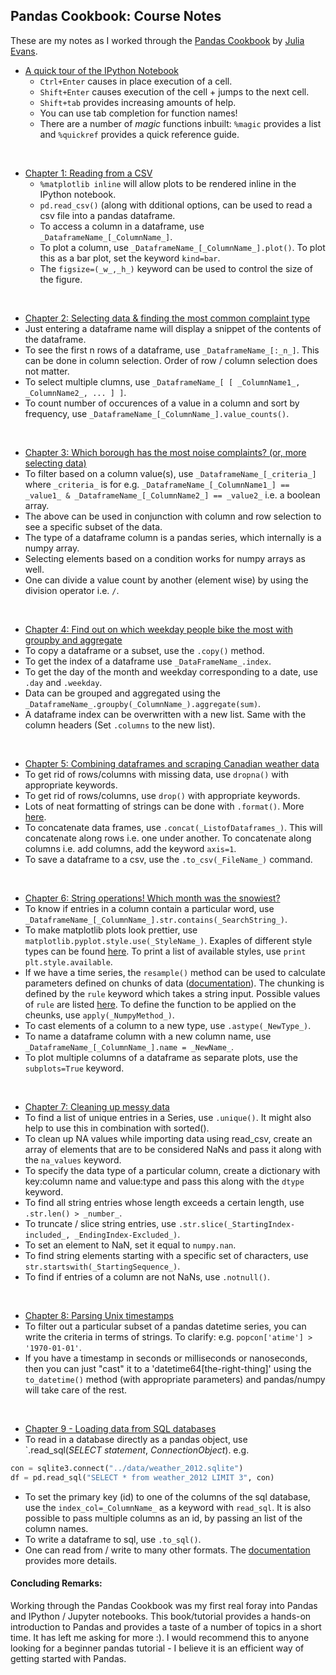 ## Pandas Cookbook: Course Notes

These are my notes as I worked through the [Pandas Cookbook](https://github.com/jvns/pandas-cookbook) by [Julia Evans](http://jvns.ca/).

* [A quick tour of the IPython Notebook](http://nbviewer.ipython.org/github/jvns/pandas-cookbook/blob/master/cookbook/A%20quick%20tour%20of%20IPython%20Notebook.ipynb)
  * `Ctrl+Enter` causes in place execution of a cell.
  * `Shift+Enter` causes execution of the cell + jumps to the next cell.
  * `Shift+tab` provides increasing amounts of help.
  * You can use tab completion for function names!
  * There are a number of _magic_ functions inbuilt: `%magic` provides a list and `%quickref` provides a quick reference guide.

<br>

* [Chapter 1: Reading from a CSV](http://nbviewer.ipython.org/github/jvns/pandas-cookbook/blob/master/cookbook/Chapter%201%20-%20Reading%20from%20a%20CSV.ipynb)
  * `%matplotlib inline` will allow plots to be rendered inline in the IPython notebook.
  * `pd.read_csv()` (along with dditional options, can be used to read a csv file into a pandas dataframe.
  * To access a column in a dataframe, use `_DataframeName_[_ColumnName_]`.
  * To plot a column, use `_DataframeName_[_ColumnName_].plot()`. To plot this as a bar plot, set the keyword `kind=bar`.
  * The `figsize=(_w_,_h_)` keyword can be used to control the size of the figure.

<br>

* [Chapter 2: Selecting data & finding the most common complaint type](http://nbviewer.ipython.org/github/jvns/pandas-cookbook/blob/master/cookbook/Chapter%202%20-%20Selecting%20data%20&%20finding%20the%20most%20common%20complaint%20type.ipynb)
 * Just entering a dataframe name will display a snippet of the contents of the dataframe.
 * To see the first n rows of a dataframe, use `_DataframeName_[:_n_]`. 
 This can be done in column selection. Order of row / column selection does not matter.
 * To select multiple clumns, use `_DataframeName_[ [ _ColumnName1_, _ColumnName2_, ... ] ]`.
 * To count number of occurences of a value in a column and sort by frequency, use `_DataframeName_[_ColumnName_].value_counts()`.

<br>

* [Chapter 3: Which borough has the most noise complaints? (or, more selecting data)](http://nbviewer.ipython.org/github/jvns/pandas-cookbook/blob/master/cookbook/Chapter%203%20-%20Which%20borough%20has%20the%20most%20noise%20complaints%20%28or%2C%20more%20selecting%20data%29.ipynb)
 * To filter based on a column value(s), use `_DataframeName_[_criteria_]` 
 where `_criteria_` is for e.g. `_DataframeName_[_ColumnName1_] == _value1_ & _DataframeName_[_ColumnName2_] == _value2_` 
 i.e. a boolean array.
 * The above can be used in conjunction with column and row selection to see a specific subset of the data.
 * The type of a dataframe column is a pandas series, which internally is a numpy array.
 * Selecting elements based on a condition works for numpy arrays as well.
 * One can divide a value count by another (element wise) by using the division operator i.e. `/`.

<br>

* [Chapter 4: Find out on which weekday people bike the most with groupby and aggregate](http://nbviewer.ipython.org/github/jvns/pandas-cookbook/blob/master/cookbook/Chapter%204%20-%20Find%20out%20on%20which%20weekday%20people%20bike%20the%20most%20with%20groupby%20and%20aggregate.ipynb)
 * To copy a dataframe or a subset, use the `.copy()` method.
 * To get the index of a dataframe use `_DataFrameName_.index`.
 * To get the day of the month and weekday corresponding to a date, use `.day` and `.weekday`.
 * Data can be grouped and aggregated using the `_DataframeName_.groupby(_ColumnName_).aggregate(sum)`.
 * A dataframe index can be overwritten with a new list. Same with the column headers (Set `.columns` to the new list).

<br>

* [Chapter 5: Combining dataframes and scraping Canadian weather data](http://nbviewer.ipython.org/github/jvns/pandas-cookbook/blob/master/cookbook/Chapter%205%20-%20Combining%20dataframes%20and%20scraping%20Canadian%20weather%20data.ipynb)
 * To get rid of rows/columns with missing data, use `dropna()` with appropriate keywords.
 * To get rid of rows/columns, use `drop()` with appropriate keywords.
 * Lots of neat formatting of strings can be done with `.format()`. More [here](https://pyformat.info/).
 * To concatenate data frames, use `.concat(_ListofDataframes_)`. This will concatenate along rows i.e. one under another.
 To concatenate along columns i.e. add columns, add the keyword `axis=1`.
 * To save a dataframe to a csv, use the `.to_csv(_FileName_)` command.

<br>

* [Chapter 6: String operations! Which month was the snowiest?](http://nbviewer.ipython.org/github/jvns/pandas-cookbook/blob/master/cookbook/Chapter%206%20-%20String%20Operations-%20Which%20month%20was%20the%20snowiest.ipynb)
 * To know if entries in a column contain a particular word, use `_DataframeName_[_ColumnName_].str.contains(_SearchString_)`.
 * To make matplotlib plots look prettier, use `matplotlib.pyplot.style.use(_StyleName_)`. Exaples of different style types can be found [here](https://tonysyu.github.io/raw_content/matplotlib-style-gallery/gallery.html).
 To print a list of available styles, use `print plt.style.available`.
 * If we have a time series, the `resample()` method can be used to calculate parameters defined on chunks of data
 ([documentation](http://pandas.pydata.org/pandas-docs/stable/generated/pandas.DataFrame.resample.html)).
 The chunking is defined by the `rule` keyword which takes a string input. Possible values of `rule` are listed [here](http://pandas.pydata.org/pandas-docs/stable/timeseries.html#offset-aliases).
 To define the function to be applied on the cheunks, use `apply(_NumpyMethod_)`.
 * To cast elements of a column to a new type, use `.astype(_NewType_)`.
 * To name a dataframe column with a new column name, use `_DataframeName_[_ColumnName_].name = _NewName_`.
 * To plot multiple columns of a dataframe as separate plots, use the `subplots=True` keyword.

<br>

* [Chapter 7: Cleaning up messy data](http://nbviewer.ipython.org/github/jvns/pandas-cookbook/blob/master/cookbook/Chapter%207%20-%20Cleaning%20up%20messy%20data.ipynb)
 * To find a list of unique entries in a Series, use `.unique()`. It might also help to use this in combination with sorted().
 * To clean up NA values while importing data using read_csv,
 create an array of elements that are to be considered NaNs and pass it along with the `na_values` keyword.
 * To specify the data type of a particular column, create a dictionary with key:column name and value:type
 and pass this along with the `dtype` keyword.
 * To find all string entries whose length exceeds a certain length, use `.str.len() > _number_`.
 * To truncate / slice string entries, use `.str.slice(_StartingIndex-included_, _EndingIndex-Excluded_)`.
 * To set an element to NaN, set it equal to `numpy.nan`.
 * To find string elements starting with a specific set of characters, use `str.startswith(_StartingSequence_)`.
 * To find if entries of a column are not NaNs, use `.notnull()`.

<br>

* [Chapter 8: Parsing Unix timestamps](http://nbviewer.ipython.org/github/jvns/pandas-cookbook/blob/master/cookbook/Chapter%208%20-%20How%20to%20deal%20with%20timestamps.ipynb)
 * To filter out a particular subset of a pandas datetime series, you can write the criteria in terms of strings.
 To clarify: e.g. `popcon['atime'] > '1970-01-01'`.
 * If you have a timestamp in seconds or milliseconds or nanoseconds, then you can just "cast" it to a 'datetime64[the-right-thing]'
 using the `to_datetime()` method (with appropriate parameters) and pandas/numpy will take care of the rest.

<br>

* [Chapter 9 - Loading data from SQL databases](http://nbviewer.ipython.org/github/jvns/pandas-cookbook/blob/master/cookbook/Chapter%209%20-%20Loading%20data%20from%20SQL%20databases.ipynb)
 * To read in a database directly as a pandas object, use `.read_sql(_SELECT statement_, _ConnectionObject_).
 e.g.
 ```python
 con = sqlite3.connect("../data/weather_2012.sqlite")
 df = pd.read_sql("SELECT * from weather_2012 LIMIT 3", con)
 ```
 * To set the primary key (id) to one of the columns of the sql database, 
 use the `index_col=_ColumnName_` as a keyword with `read_sql`.
 It is also possible to pass multiple columns as an id, by passing an list of the column names.
 * To write a dataframe to sql, use `.to_sql()`.
 * One can read from / write to many other formats. The [documentation](http://pandas.pydata.org/pandas-docs/stable/io.html) provides more details.
 
#### Concluding Remarks:
Working through the Pandas Cookbook was my first real foray into Pandas and IPython / Jupyter notebooks.
This book/tutorial provides a hands-on introduction to Pandas and provides a taste of a number of topics in a short time.
It has left me asking for more :).
I would recommend this to anyone looking for a beginner pandas tutorial - I believe it is an efficient way of getting started with Pandas.

